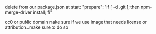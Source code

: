 delete from our package.json at start:
    "prepare": "if [ -d .git ]; then npm-merge-driver install; fi",

cc0 or public domain
make sure if we use image that needs license or attribution...make sure to do so
